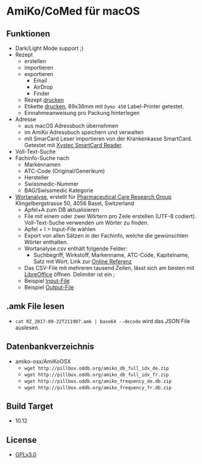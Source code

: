AmiKo/CoMed für macOS
=====================

## Funktionen
* Dark/Light Mode support  ;)
* Rezept 
  * erstellen
  * importieren
  * exportieren
    * Email
    * AirDrop
    * Finder
  * Rezept [drucken](https://github.com/zdavatz/amiko-osx/files/1992084/RZ_2018-05-08T151321.pdf)
  * Etikette [drucken](https://user-images.githubusercontent.com/4953/40113867-2336e086-590b-11e8-9617-9fbe284bc9f7.png), 89x36mm mit `Dymo 450` Label-Printer getestet.
  * Einnahmeanweisung pro Packung hinterlegen
* Adresse 
  * aus macOS Adressbuch übernehmen
  * im AmiKo Adressbuch speichern und verwalten
  * mit SmarCard Leser importieren von der Krankenkasse SmartCard. Getestet mit [Xystec SmartCard Reader](http://www.xystec.info/USB-Chipkartenleser-HBCI-faehig-Smart-Card-PX-8935-919.shtml).
* Voll-Text-Suche
* Fachinfo-Suche nach
  * Markennamen
  * ATC-Code (Original/Generikum)
  * Hersteller
  * Swissmedic-Nummer
  * BAG/Swissmedic Kategorie
* [Wortanalyse](https://www.youtube.com/watch?v=ETGQaxiJFi4), erstellt für [Pharmaceutical Care Research Group](https://pharma.unibas.ch/de/research-groups/pharmaceutical-care/) Klingelbergstrasse 50, 4056 Basel, Switzerland
  * Apfel+A zum DB aktualisieren
  * File mit einem oder zwei Wörtern pro Zeile erstellen (UTF-8 codiert). Voll-Text-Suche verwenden um Wörter zu finden.
  * Apfel + I > Input-File wählen
  * Export von allen Sätzen in der Fachinfo, welche die gewünschten Wörter enthalten.
  * Wortanalyse.csv enthält folgende Felder: 
    * Suchbegriff, Wirkstoff, Markenname, ATC-Code, Kapitelname, Satz mit Wort, Link zur [Online Referenz](https://amiko.oddb.org)
  * Das CSV-File mit mehreren tausend Zeilen, lässt sich am besten mit [LibreOffice](https://www.libreoffice.org/download/download/) öffnen. Delimiter ist ein _;_
  * Beispiel [Input-File](http://www.ywesee.com/uploads/AmiKo/Wortliste.csv.txt)
  * Beispiel [Output-File](http://www.ywesee.com/uploads/AmiKo/Wortanalyse.csv.txt)
    
## .amk File lesen
*  `cat RZ_2017-09-22T211907.amk | base64 --decode` wird das JSON File auslesen.

## Datenbankverzeichnis
* amiko-osx/AmiKoOSX
  * `wget http://pillbox.oddb.org/amiko_db_full_idx_de.zip`
  * `wget http://pillbox.oddb.org/amiko_db_full_idx_fr.zip`
  * `wget http://pillbox.oddb.org/amiko_frequency_de.db.zip`
  * `wget http://pillbox.oddb.org/amiko_frequency_fr.db.zip`

## Build Target
* 10.12

## License
* [GPLv3.0](https://github.com/zdavatz/amiko-osx/blob/master/LICENSE.txt)
